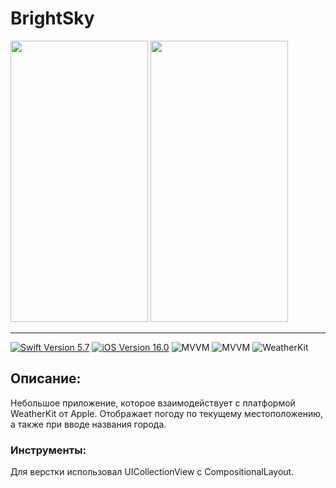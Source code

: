 # BrightSky

<p float="center">
<img src="https://github.com/DeVIn4I/BrightSky/blob/main/Assets/screen1.gif" width="220" height="450">
<img src="https://github.com/DeVIn4I/BrightSky/blob/main/Assets/screen2.gif" width="220" height="450">
</p>

---

<p align="left"> 
<a href="https://swift.org">
<img src="https://img.shields.io/badge/Swift-5.7-orange" alt="Swift Version 5.7" /></a>
<a href="https://developer.apple.com/ios/">
<img src="https://img.shields.io/badge/iOS-16.0%2B-success" alt="iOS Version 16.0"/></a>
<img src="https://img.shields.io/badge/MVVM-ff69b4" alt="MVVM" /></a>
<img src="https://img.shields.io/badge/AutoLayout-purple" alt="MVVM" /></a>
<img src="https://img.shields.io/badge/WeatherKit-yellow" alt="WeatherKit" /></a>
</p>

## Описание:

Небольшое приложение, которое взаимодействует с платформой WeatherKit от Apple. Отображает погоду по текущему местоположению, а также при вводе названия города.

### Инструменты:

Для верстки использовал UICollectionView с CompositionalLayout.
